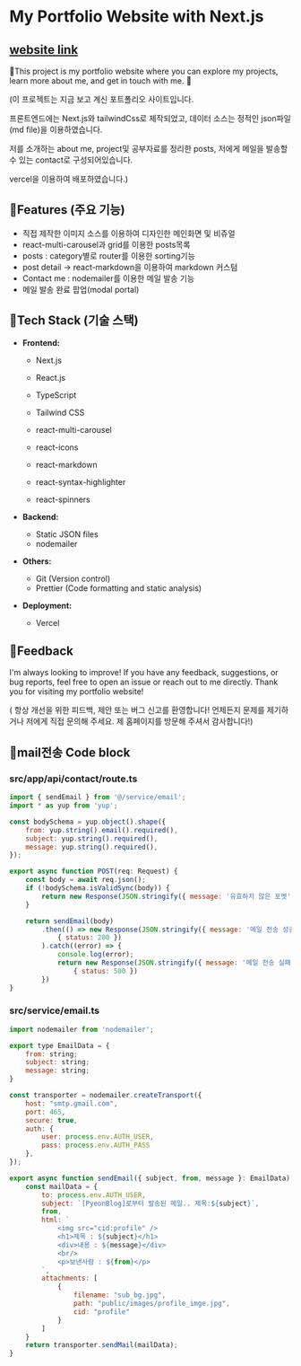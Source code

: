 # My Portfolio Website with Next.js

## [website link](https://myblog-eta-azure.vercel.app/)

📸This project is my portfolio website where you can explore my projects, learn more about me, and get in touch with me. 🚀

(이 프로젝트는 지금 보고 계신 포트폴리오 사이트입니다.

프론트엔드에는 Next.js와 tailwindCss로 제작되었고, 데이터 소스는 정적인 json파일(md file)을 이용하였습니다.

저를 소개하는 about me, project및 공부자료를 정리한 posts, 저에게 메일을 발송할 수 있는 contact로 구성되어있습니다.

vercel을 이용하여 배포하였습니다.)


## 🌟Features (주요 기능)

- 직접 제작한 이미지 소스를 이용하여 디자인한 메인화면 및 비쥬얼
- react-multi-carousel과 grid를 이용한 posts목록
- posts : category별로 router를 이용한 sorting기능
- post detail -> react-markdown을 이용하여 markdown 커스텀
- Contact me : nodemailer를 이용한 메일 발송 기능
- 메일 발송 완료 팝업(modal portal)

## 🌟Tech Stack (기술 스택)

- **Frontend:**
  - Next.js
  - React.js
  - TypeScript
  - Tailwind CSS

  - react-multi-carousel
  - react-icons
  - react-markdown
  - react-syntax-highlighter
  - react-spinners

- **Backend:**
  - Static JSON files
  - nodemailer

- **Others:**
  - Git (Version control)
  - Prettier (Code formatting and static analysis)

- **Deployment:**
  - Vercel

## 🌟Feedback
I'm always looking to improve! If you have any feedback, suggestions, or bug reports, feel free to open an issue or reach out to me directly.
Thank you for visiting my portfolio website!

( 항상 개선을 위한 피드백, 제안 또는 버그 신고를 환영합니다! 언제든지 문제를 제기하거나 저에게 직접 문의해 주세요.
 제 홈페이지를 방문해 주셔서 감사합니다!)




## 🌟mail전송 Code block

### src/app/api/contact/route.ts
```js
import { sendEmail } from '@/service/email';
import * as yup from 'yup';

const bodySchema = yup.object().shape({
    from: yup.string().email().required(),
    subject: yup.string().required(),
    message: yup.string().required(),
});

export async function POST(req: Request) {
    const body = await req.json();
    if (!bodySchema.isValidSync(body)) {
        return new Response(JSON.stringify({ message: '유효하지 않은 포멧' }), { status: 400 });
    }

    return sendEmail(body)
        .then(() => new Response(JSON.stringify({ message: '메일 전송 성공' }),
            { status: 200 })
        ).catch((error) => {
            console.log(error);
            return new Response(JSON.stringify({ message: '메일 전송 실패' }),
                { status: 500 })
        })
}
```


### src/service/email.ts
```js
import nodemailer from 'nodemailer';

export type EmailData = {
    from: string;
    subject: string;
    message: string;
}

const transporter = nodemailer.createTransport({
    host: "smtp.gmail.com",
    port: 465,
    secure: true,
    auth: {
        user: process.env.AUTH_USER,
        pass: process.env.AUTH_PASS
    },
});

export async function sendEmail({ subject, from, message }: EmailData) {
    const mailData = {
        to: process.env.AUTH_USER,
        subject: `[PyeonBlog]로부터 발송된 메일.. 제목:${subject}`,
        from,
        html: `
            <img src="cid:profile" />
            <h1>제목 : ${subject}</h1>
            <div>내용 : ${message}</div>
            <br/>
            <p>보낸사람 : ${from}</p>
        `,
        attachments: [
            {
                filename: "sub_bg.jpg",
                path: "public/images/profile_imge.jpg",
                cid: "profile"
            }
        ]
    }
    return transporter.sendMail(mailData);
}
```
